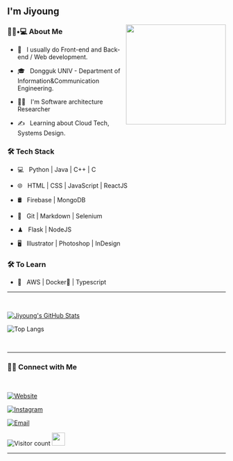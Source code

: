 <h2> I'm Jiyoung</h2>

<img align='right' src="https://media.giphy.com/media/VgCDAzcKvsR6OM0uWg/giphy.gif" width="230">

<h3> 👧🏻•💻 About Me </h3>


- 🤔 &nbsp; I usually do Front-end and Back-end / Web development.

- 🎓 &nbsp; Dongguk UNIV - Department of Information&Communication Engineering.

- 🐱‍👤 &nbsp; I'm Software architecture Researcher

- ✍️ &nbsp; Learning about Cloud Tech, Systems Design.




<h3>🛠 Tech Stack</h3>



- 💻 &nbsp; Python | Java | C++ | C 

- 🌐 &nbsp; HTML | CSS | JavaScript | ReactJS

- 🛢 &nbsp; Firebase | MongoDB

- 🔧 &nbsp; Git | Markdown | Selenium 

- ♟ &nbsp; Flask | NodeJS

- 🖥 &nbsp; Illustrator | Photoshop | InDesign




<h3>🛠 To Learn</h3>

- 🔧 &nbsp; AWS | Docker🐳 | Typescript

<hr>



<br/>

[![Jiyoung's GitHub Stats](https://github-readme-stats.vercel.app/api?username=Jungjjeong&show_icons=true)](https://github.com/Jungjjeong)


![Top Langs](https://github-readme-stats.vercel.app/api/top-langs/?username=Jungjjeong&show_icons=true)

<br/>



<hr>



<h3> 🤝🏻 Connect with Me </h3>

<br>



<p align="center">

<a href="https://shivammalpani.netlify.app/"><img alt="Website" src="https://img.shields.io/badge/shivammalpani.netlify.app-black?style=flat-square&logo=google-chrome"></a>

<a href="https://www.instagram.com/j1y_____gg/"><img alt="Instagram" src="https://img.shields.io/badge/Instagram-j1y_____gg-black?style=flat-square&logo=instagram"></a>

<a href="mailto:sky990106@dgu.ac.kr"><img alt="Email" src="https://img.shields.io/badge/Email-sky990106@dgu.ac.kr-blue?style=flat-square&logo=gmail"></a>

</p>





![Visitor count](https://visitor-badge.laobi.icu/badge?page_id=Jungjjeong.Jungjjeong)   <img src="https://media.giphy.com/media/dxn6fRlTIShoeBr69N/giphy.gif" width="30">





<hr>



